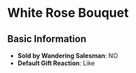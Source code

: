 # White Rose Bouquet

## Basic Information

- **Sold by Wandering Salesman**: NO
- **Default Gift Reaction**: Like